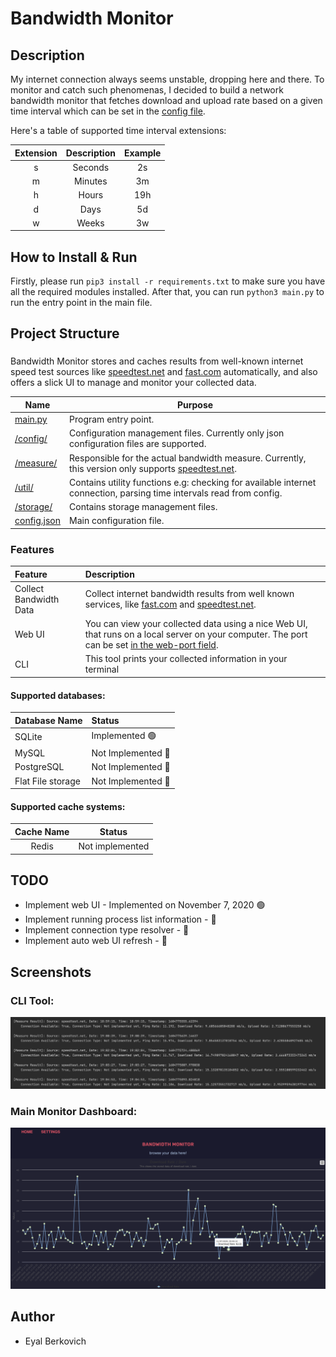 
# Bandwidth Monitor    
## Description
My internet connection always seems unstable, dropping here and there. To monitor and catch such phenomenas, I decided to build a network bandwidth monitor that fetches download and upload rate based on a given time interval which can be set in the [config file](https://github.com/codekrnl/bandwidth-monitor/blob/master/config.json "config file").     
    
Here's a table of supported time interval extensions:    
    
| Extension | Description | Example | 
|:---------:|:-----------:|:-------:| 
|     s     |   Seconds   |    2s   | 
|     m     |   Minutes   |    3m   | 
|     h     |    Hours    |   19h   | 
|     d     |     Days    |    5d   | 
|     w     |    Weeks    |    3w   |    

## How to Install & Run
Firstly, please run `pip3 install -r requirements.txt` to make sure you have all the required modules installed.
After that, you can run `python3 main.py` to run the entry point in the main file.

 ## Project Structure 
 ### 
 Bandwidth Monitor stores and caches results from well-known internet speed test sources like [speedtest.net](https://www.speedtest.net/ "speedtest.net") and [fast.com](http://fast.com "fast.com") automatically, and also offers a slick UI to manage and monitor your collected data.    

| Name | Purpose |  
|--|--|  
| [main.py](https://github.com/codekrnl/bandwidth-monitor/blob/master/main.py) | Program entry point. | 
| [/config/](https://github.com/codekrnl/bandwidth-monitor/tree/master/config) | Configuration management files. Currently only json configuration files are supported. |  
| [/measure/](https://github.com/codekrnl/bandwidth-monitor/tree/master/measure) | Responsible for the actual bandwidth measure. Currently, this version only supports [speedtest.net](https://www.speedtest.net/). |  
| [/util/](https://github.com/codekrnl/bandwidth-monitor/tree/master/util) | Contains utility functions e.g: checking for available internet connection, parsing time intervals read from config. |  
| [/storage/](https://github.com/codekrnl/bandwidth-monitor/tree/master/storage) | Contains storage management files. |  
| [config.json](https://github.com/codekrnl/bandwidth-monitor/blob/master/config.json) | Main configuration file. |  
 
### Features
|Feature | Description  |
|:--|:--|
| Collect Bandwidth Data | Collect internet bandwidth results from well known services, like [fast.com](https://fast.com/) and [speedtest.net](https://speedtest.net/). |
| Web UI | You can view your collected data using a nice Web UI, that runs on a local server on your computer. The port can be set [in the web-port field](https://github.com/codekrnl/bandwidth-monitor/blob/master/config.json). |
| CLI | This tool prints your collected information in your terminal |


#### Supported databases:    
|  Database Name  |      Status      |
|:----------------|:----------------|
|     SQLite      |  Implemented 🟢  |
|      MySQL      |Not Implemented 🔴|
|   PostgreSQL    |Not Implemented 🔴|
|Flat File storage|Not Implemented 🔴|

 #### Supported cache systems:    
 | Cache Name |      Status     |
 |:-------------:|:---------------:| 
 |     Redis    | Not implemented |    

 ## TODO  
* Implement web UI - Implemented on November 7, 2020 🟢  
* Implement running process list information - 🔴
* Implement connection type resolver - 🔴
* Implement auto web UI refresh - 🔴

## Screenshots    
### CLI Tool: 
![CLI Tool](https://github.com/codekrnl/bandwidth-monitor/blob/master/screenshots/cli-monitor.png?raw=true)

### Main Monitor Dashboard:
![Main dashboard](https://github.com/codekrnl/bandwidth-monitor/blob/master/screenshots/bandwidth-monitor-ui.png?raw=true)

## Author
* Eyal Berkovich
